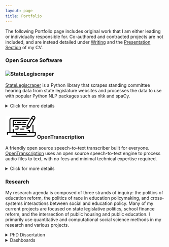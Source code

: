 ```yaml
---
layout: page
title: Portfolio
---
```


The following Portfolio page includes original work that I am either leading or individually responsible for. Co-authored and contracted projects are not included, and are instead detailed under <a href="https://ka-chang.github.io/writing">Writing</a> and the <a href="https://ka-chang.github.io/cv">Presentation Section</a> of my CV.

### Open Source Software
### <img src="https://github.com/ka-chang/StateLegiscraper/raw/main/doc/images/logo.png" width="100">StateLegiscraper

<a href="https://github.com/ka-chang/StateLegiscraper" target=_blank>StateLegiscraper</a> is a Python library that scrapes standing committee hearing data from state legislature websites and processes the data to use with popular Python NLP packages such as nltk and spaCy. 

<details>
<summary>Click for more details</summary>
  
<p style="line-height:2;">The mission of StateLegiscraper is to make accessible text corpora of political, social, and scholarly significance that can build greater public transparency and academic knowledge about public policymaking and state-level politics.</p>
  
<p style="line-height:2;">The motivation to create StateLegiscraper emerged from my dissertation's data collection efforts, and my desire to provide general users access to previously difficult to obtain state legislature data. I am the main author of the StateLegiscraper package, where I actively develop and code the scrape and process functions for all available state coverage. I am continually building documentation on the repoistory, including <a href="https://github.com/ka-chang/StateLegiscraper/blob/main/README.md" target=_blank>a detailed installation guide</a>, <a href="https://github.com/ka-chang/StateLegiscraper/blob/main/doc/design_specs.md" target=_blank>package design specifications</a>, and <a href="https://github.com/ka-chang/StateLegiscraper/tree/main/examples" target=_blank>user guides</a> to implement the package. The following <a href="https://github.com/ka-chang/StateLegiscraper/blob/main/examples/nevada_pdf_example.ipynb">Jupyter notebook example</a> provides documentation on how to use StateLegiscraper, with sample code and data outputs.</p>
  
</details>

### <img src="https://github.com/ka-chang/OpenTranscription/raw/main/docs/images/opentranscription_logo.png" width="100">OpenTranscription

A friendly open source speech-to-text transcriber built for everyone. <a href="https://github.com/ka-chang/OpenTranscription" target=_blank>OpenTranscription</a> uses an open source speech-to-text engine to process audio files to text, with no fees and minimal technical expertise required.

<details>
<summary>Click for more details</summary>
  
<p style="line-height:2;">OpenTranscription contains a graphical user interface that allows users of all technical backgrounds to use an open source speech-to-text engine to automatically transcribe audio files to text. OpenTranscription's core user base are qualitative researchers who consider paid services such as Rev to transcribe interview and focus group data, but may have limited resources to process transcripts at scale and within budget. </p>
  
<p style="line-height:2;">I am the lead developer and UX designer for OpenTranscription's front and backend development. OpenTranscription is currently in the design phase and conducting user interviews.</p>
  
</details>

### Research

My research agenda is composed of three strands of inquiry: the politics of education reform, the politics of race in education policymaking, and cross-systems interactions between social and education policy. Many of my current projects are focused on state legislative politics, school finance reform, and the intersection of public housing and public education. I primarily use quantitative and computational social science methods in my research and various projects.

<details>
<summary>PhD Dissertation</summary>
  
<p style="line-height:2;"><i>Abstract:</i> In 1971, the first U.S. school finance court case was decided in California's <i>Serrano v. Priest</i> that aimed to reform a state's education funding structure. And despite widespread school finance reform efforts since, racial and economic inequities in education have persisted across the nation. How is it that fifty years of education funding reform activity have not yielded substantive change that bends the education system towards resource justice? My dissertation examines the politics of school finance reform and the manner that diverse policy actors in state legislatures negotiate policy solutions in the aftermath of major education funding litigation. To contextualize trends of existing racial funding disparities, I build an original theoretical framework that connects the politics of public education resource allocation to racialized political geographies and racial capitalism. I illustrate how racial capitalist logics may emerge during the school finance reform policy process as state legislators and policy advocates debate potential solutions, and how coded, racialized political discourse may map onto policy outputs. I employ natural language processing methods and social network analysis to conduct this study at scale and across time to capture the entirety of a state legislature's response to school funding court mandates. I summarize the totality of policy solutions presented by state legislators and policy advocates – creating a complete account of all publicly discussed school finance reform solutions. My dissertation will assist policymakers and policy advocates to better understand the political realities behind school finance reform solutions, and describe practiced strategies that may advance racial equity and resource justice in education.</p>
</details>

<details>
<summary>Dashboards</summary>
<p>
<a href="https://ka-chang.shinyapps.io/sha_sps/?_ga=2.192008489.2053692805.1640749084-1148420986.1640749084" target=_blank>The Spatial Politics of Public Education and Public Housing</a>  
<p>
<p style="line-height:2;">This Shiny interactive utilizes a multi-dimensional dataset to explore the relationship between public education and public housing. The project's broader research question asks, what types of schooling environments do students living in public housing experience? For this particular interactive, users explore the spatial distribution of student racial groups across Seattle and the relationship of Seattle Public Schools' 2018 budget category amounts against their student racial group percentage. HOLC redlining map boundaries and descriptions from 1938 are provided to examine the potential influence of historical racial segregationist policies on current spatial organization of educational opportunities by race. </p>
<p>
<a href="https://ka-chang.shinyapps.io/CSSS569HW3_kachang/?_ga=2.14433972.2053692805.1640749084-1148420986.1640749084" target=_blank>Washington State School District Budgets and Students of Color</a>
<p>
<p style="line-height:2;">This Shiny interactive explores Washington state school district budgets and their relationship to the district's percentage share of students of color from 1993-2016. The work is part of a broader research project that investigates: is there a relationship between race and school funding in Washington state, specifically the distribution of state equalization funding to districts as a result of policy reform? The purpose of this specific interactive is to serve as an exploratory data analysis that will build towards refining parametric specification and model construction. The main dataset used is from Bruce Baker's School Finance Indicators Dataset: District Indicators (Baker et al., 2019). The unit of analysis within the complete dataset is for all school districts across the nation from 1987-2016 and this study utilizes a subset of all Washington state observations between the years 1993-2016. There are two visualizations of interest to this interactive: a time-series plot of district budgets from 1993-2016 and a summary statistics table with a more granular breakdown of mean, median, range, and n. Users can select the specific revenue source to visualize in the time-series plot and select a specific year in the summary statistics tables. The time-series plot includes a 95% confidence interval of the population mean calculated by a nonparametric bootstrap without assuming normality.</p>


